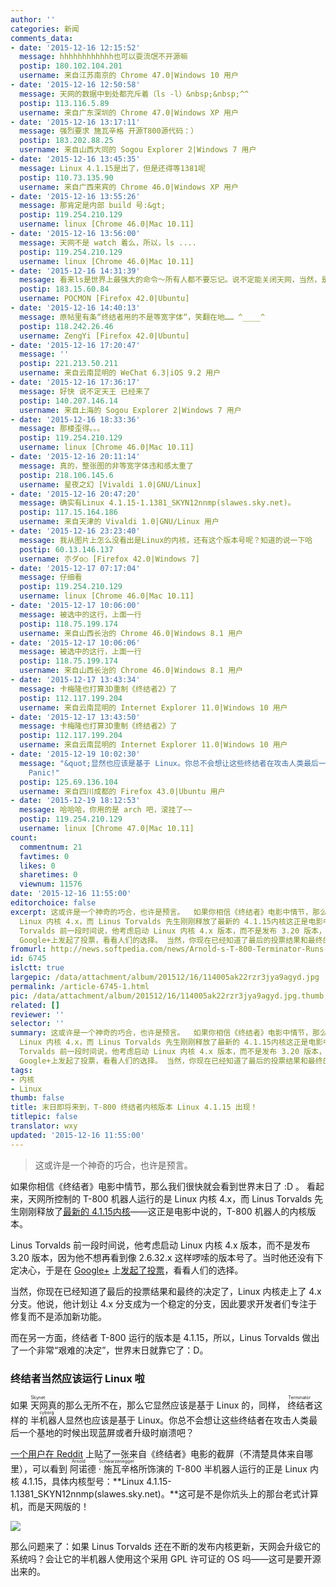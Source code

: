 ```yaml
---
author: ''
categories: 新闻
comments_data:
- date: '2015-12-16 12:15:52'
  message: hhhhhhhhhhhh也可以耍流氓不开源嘛
  postip: 180.102.104.201
  username: 来自江苏南京的 Chrome 47.0|Windows 10 用户
- date: '2015-12-16 12:50:58'
  message: 天网的数据中到处都充斥着（ls -l）&nbsp;&nbsp;^^
  postip: 113.116.5.89
  username: 来自广东深圳的 Chrome 47.0|Windows XP 用户
- date: '2015-12-16 13:17:11'
  message: 强烈要求 施瓦辛格 开源T800源代码：）
  postip: 183.202.88.25
  username: 来自山西大同的 Sogou Explorer 2|Windows 7 用户
- date: '2015-12-16 13:45:35'
  message: Linux 4.1.15是出了，但是还得等1381呢
  postip: 110.73.135.90
  username: 来自广西来宾的 Chrome 46.0|Windows XP 用户
- date: '2015-12-16 13:55:26'
  message: 那肯定是内部 build 号:&gt;
  postip: 119.254.210.129
  username: linux [Chrome 46.0|Mac 10.11]
- date: '2015-12-16 13:56:00'
  message: 天网不是 watch 着么，所以，ls ....
  postip: 119.254.210.129
  username: linux [Chrome 46.0|Mac 10.11]
- date: '2015-12-16 14:31:39'
  message: 看来ls是世界上最强大的命令～所有人都不要忘记。说不定能关闭天网，当然，是在天网被黑了之后～
  postip: 183.15.60.84
  username: POCMON [Firefox 42.0|Ubuntu]
- date: '2015-12-16 14:40:13'
  message: 原帖里有条“终结者用的不是等宽字体“，笑翻在地…… ^____^
  postip: 118.242.26.46
  username: ZengYi [Firefox 42.0|Ubuntu]
- date: '2015-12-16 17:20:47'
  message: ''
  postip: 221.213.50.211
  username: 来自云南昆明的 WeChat 6.3|iOS 9.2 用户
- date: '2015-12-16 17:36:17'
  message: 好快 说不定天王 已经来了
  postip: 140.207.146.14
  username: 来自上海的 Sogou Explorer 2|Windows 7 用户
- date: '2015-12-16 18:33:36'
  message: 那楼歪得。。。
  postip: 119.254.210.129
  username: linux [Chrome 46.0|Mac 10.11]
- date: '2015-12-16 20:11:14'
  message: 真的，整张图的非等宽字体违和感太重了
  postip: 218.106.145.6
  username: 星夜之幻 [Vivaldi 1.0|GNU/Linux]
- date: '2015-12-16 20:47:20'
  message: 确实有Linux 4.1.15-1.1381_SKYN12nnmp(slawes.sky.net)。
  postip: 117.15.164.186
  username: 来自天津的 Vivaldi 1.0|GNU/Linux 用户
- date: '2015-12-16 23:23:40'
  message: 我从图片上怎么没看出是Linux的内核，还有这个版本号呢？知道的说一下哈
  postip: 60.13.146.137
  username: 朩ダo○ [Firefox 42.0|Windows 7]
- date: '2015-12-17 07:17:04'
  message: 仔细看
  postip: 119.254.210.129
  username: linux [Chrome 46.0|Mac 10.11]
- date: '2015-12-17 10:06:00'
  message: 被选中的这行，上面一行
  postip: 118.75.199.174
  username: 来自山西长治的 Chrome 46.0|Windows 8.1 用户
- date: '2015-12-17 10:06:06'
  message: 被选中的这行，上面一行
  postip: 118.75.199.174
  username: 来自山西长治的 Chrome 46.0|Windows 8.1 用户
- date: '2015-12-17 13:43:34'
  message: 卡梅隆也打算3D重制《终结者2》了
  postip: 112.117.199.204
  username: 来自云南昆明的 Internet Explorer 11.0|Windows 10 用户
- date: '2015-12-17 13:43:50'
  message: 卡梅隆也打算3D重制《终结者2》了
  postip: 112.117.199.204
  username: 来自云南昆明的 Internet Explorer 11.0|Windows 10 用户
- date: '2015-12-19 10:02:30'
  message: "&quot;显然也应该是基于 Linux。你总不会想让这些终结者在攻击人类最后一个基地的时候出现蓝屏或者升级时崩溃吧？&quot;<br />\r\n一升级，Kernel
    Panic!"
  postip: 125.69.136.104
  username: 来自四川成都的 Firefox 43.0|Ubuntu 用户
- date: '2015-12-19 18:12:53'
  message: 哈哈哈，你用的是 arch 吧，滚挂了~~
  postip: 119.254.210.129
  username: linux [Chrome 47.0|Mac 10.11]
count:
  commentnum: 21
  favtimes: 0
  likes: 0
  sharetimes: 0
  viewnum: 11576
date: '2015-12-16 11:55:00'
editorchoice: false
excerpt: 这或许是一个神奇的巧合，也许是预言。  如果你相信《终结者》电影中情节，那么我们很快就会看到世界末日了:D 。看起来，天网所控制的 T-800 机器人运行的是
  Linux 内核 4.x，而 Linus Torvalds 先生刚刚释放了最新的 4.1.15内核这正是电影中说的，T-800 机器人的内核版本。 Linus
  Torvalds 前一段时间说，他考虑启动 Linux 内核 4.x 版本，而不是发布 3.20 版本，因为他不想再看到像 2.6.32.x 这样啰嗦的版本号了。当时他还没有下定决心，于是在
  Google+上发起了投票，看看人们的选择。 当然，你现在已经知道了最后的投票结果和最终的决
fromurl: http://news.softpedia.com/news/Arnold-s-T-800-Terminator-Runs-Linux-Kernel-4-1-We-re-All-Doomed-473236.shtml
id: 6745
islctt: true
largepic: /data/attachment/album/201512/16/114005ak22rzr3jya9agyd.jpg
permalink: /article-6745-1.html
pic: /data/attachment/album/201512/16/114005ak22rzr3jya9agyd.jpg.thumb.jpg
related: []
reviewer: ''
selector: ''
summary: 这或许是一个神奇的巧合，也许是预言。  如果你相信《终结者》电影中情节，那么我们很快就会看到世界末日了:D 。看起来，天网所控制的 T-800 机器人运行的是
  Linux 内核 4.x，而 Linus Torvalds 先生刚刚释放了最新的 4.1.15内核这正是电影中说的，T-800 机器人的内核版本。 Linus
  Torvalds 前一段时间说，他考虑启动 Linux 内核 4.x 版本，而不是发布 3.20 版本，因为他不想再看到像 2.6.32.x 这样啰嗦的版本号了。当时他还没有下定决心，于是在
  Google+上发起了投票，看看人们的选择。 当然，你现在已经知道了最后的投票结果和最终的决
tags:
- 内核
- Linux
thumb: false
title: 末日即将来到，T-800 终结者内核版本 Linux 4.1.15 出现！
titlepic: false
translator: wxy
updated: '2015-12-16 11:55:00'
---
```



> 
> 这或许是一个神奇的巧合，也许是预言。
> 
> 
> 


如果你相信《终结者》电影中情节，那么我们很快就会看到世界末日了 :D 。 看起来，天网所控制的 T-800 机器人运行的是 Linux 内核 4.x，而 Linus Torvalds 先生刚刚释放了[最新的 4.1.15内核](http://thread.gmane.org/gmane.linux.kernel.stable/158560)——这正是电影中说的，T-800 机器人的内核版本。


Linus Torvalds 前一段时间说，他考虑启动 Linux 内核 4.x 版本，而不是发布 3.20 版本，因为他不想再看到像 2.6.32.x 这样啰嗦的版本号了。当时他还没有下定决心，于是在 [Google+](https://plus.google.com/+LinusTorvalds/posts/jmtzzLiiejc) 上[发起了投票](/article-4884-1.html)，看看人们的选择。


当然，你现在已经知道了最后的投票结果和最终的决定了，Linux 内核走上了 4.x 分支。他说，他计划让 4.x 分支成为一个稳定的分支，因此要求开发者们专注于修复而不是添加新功能。


而在另一方面，终结者 T-800 运行的版本是 4.1.15，所以，Linus Torvalds 做出了一个非常“艰难的决定”，世界末日就靠它了：D。


### 终结者当然应该运行 Linux 啦


如果<ruby> 天网 <rp>  （ </rp> <rt>  Skynet </rt> <rp>  ） </rp></ruby>真的那么无所不在，那么它显然应该是基于 Linux 的，同样，<ruby> 终结者 <rp>  （ </rp> <rt>  Terminator </rt> <rp>  ） </rp></ruby>这样的<ruby> 半机器人 <rp>  （ </rp> <rt>  cyborg </rt> <rp>  ） </rp></ruby>显然也应该是基于 Linux。你总不会想让这些终结者在攻击人类最后一个基地的时候出现蓝屏或者升级时崩溃吧？


[一个用户在 Reddit](http://www.reddit.com/r/linux/comments/2vyhr6/apparently_terminator_runs_linux_version/) 上贴了一张来自《终结者》电影的截屏（不清楚具体来自哪里），可以看到<ruby> 阿诺德 · 施瓦辛格 <rp>  （ </rp> <rt>  Arnold Schwarzenegger </rt> <rp>  ） </rp></ruby>所饰演的 T-800 半机器人运行的正是 Linux 内核 4.1.15，具体内核型号：**Linux 4.1.15-1.1381\_SKYN12nnmp(slawes.sky.net)。**这可是不是你炕头上的那台老式计算机，而是天网版的！


![](/data/attachment/album/201512/16/114005ak22rzr3jya9agyd.jpg)


那么问题来了：如果 Linus Torvalds 还在不断的发布内核更新，天网会升级它的系统吗？会让它的半机器人使用这个采用 GPL 许可证的 OS 吗——这可是要开源出来的。